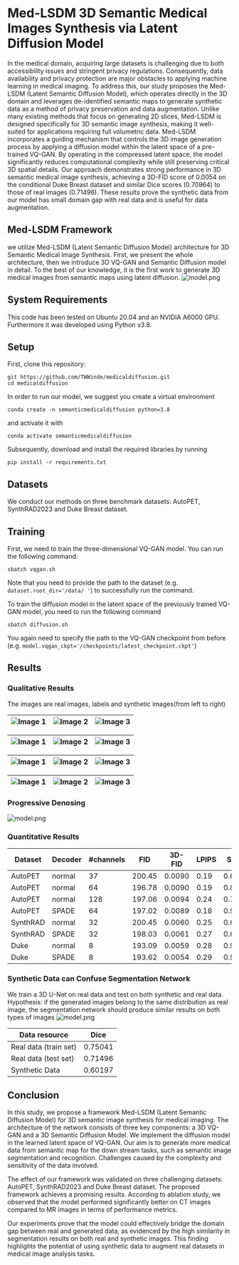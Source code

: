 # Med-LSDM 3D Semantic Medical Images Synthesis via Latent Diffusion Model

In the medical domain, acquiring large datasets is challenging due to both accessibility issues and stringent privacy regulations. Consequently, data availability and privacy protection are major obstacles to applying machine learning in medical imaging. To address this, our study proposes the Med-LSDM (Latent Semantic Diffusion Model), which operates directly in the 3D domain and leverages de-identified semantic maps to generate synthetic data as a method of privacy preservation and data augmentation. Unlike many existing methods that focus on generating 2D slices, Med-LSDM is designed specifically for 3D semantic image synthesis, making it well-suited for applications requiring full volumetric data. Med-LSDM incorporates a guiding mechanism that controls the 3D image generation process by applying a diffusion model within the latent space of a pre-trained VQ-GAN. By operating in the compressed latent space, the model significantly reduces computational complexity while still preserving critical 3D spatial details. Our approach demonstrates strong performance in 3D semantic medical image synthesis, achieving a 3D-FID score of 0.0054 on the conditional Duke Breast dataset and similar Dice scores (0.70964) to those of real images (0.71496). These results prove the synthetic data from our model has small domain gap with real data and is useful for data augmentation.

## Med-LSDM Framework
we utilize Med-LSDM (Latent Semantic Diffusion Model) architecture for 3D Semantic Medical Image Synthesis. First, we present the whole
architecture, then we introduce 3D VQ-GAN and Semantic Diffusion model in detail. To the
best of our knowledge, it is the first work to generate 3D medical images from semantic maps
using latent diffusion.
![model.png](assets//model.png)

## System Requirements
This code has been tested on Ubuntu 20.04 and an NVIDIA A6000 GPU. Furthermore it was developed using Python v3.8.

## Setup
First, clone this repository:
```
git https://github.com/TWWinde/medicaldiffusion.git
cd medicaldiffusion
```

In order to run our model, we suggest you create a virtual environment 
```
conda create -n semanticmedicaldiffusion python=3.8
``` 
and activate it with 
```
conda activate semanticmedicaldiffusion
```
Subsequently, download and install the required libraries by running 
```
pip install -r requirements.txt
```
## Datasets
We conduct our methods on three benchmark datasets: AutoPET, SynthRAD2023 and Duke Breast dataset.
## Training
First, we need to train the three-dimensional VQ-GAN model.  You can run the following command:

```
sbatch vqgan.sh
```
Note that you need to provide the path to the dataset (e.g. ```dataset.root_dir='/data/
'```) to successfully run the command.

To train the diffusion model in the latent space of the previously trained VQ-GAN model, you need to run the following command
```
sbatch diffusion.sh
```
You again need to specify the path to the VQ-GAN checkpoint from before (e.g. ```model.vqgan_ckpt='/checkpoints/latest_checkpoint.ckpt'```)

## Results

### Qualitative Results
The images are real images, labels and synthetic images(from left to right)

|![Image 1](assets/75_image.gif) <br/>|![Image 2]( assets/75_label.gif)|![Image 3](assets/75_sample.gif)|
|---|----------------------------------------------------------------------------------|----------------------------------------------------------------------------------|

| ![Image 1](assets/95_image.gif) <br/> | ![Image 2]( assets/95_label.gif) | ![Image 3](assets/95_sample.gif) |
|------------------------------------------------------------------------------------------|-------------------------------------------------------------------------------------|-------------------------------------------------------------------------------------|

| ![Image 1](assets/13_image.gif) <br/> | ![Image 2](assets/13_label.gif) | ![Image 3](assets/13_sample.gif) |
|------------------------------------------------------------------------------------------|-------------------------------------------------------------------------------------|-------------------------------------------------------------------------------------|

| ![Image 1](assets/1_image.gif) <br/> | ![Image 2]( assets/1_label.gif) | ![Image 3](assets/1_sample.gif) |
|-----------------------------------------------------------------------------------------|------------------------------------------------------------------------------------|------------------------------------------------------------------------------------|

### Progressive Denosing

![model.png](assets/prograssiv.png)

### Quantitative Results

| Dataset  | Decoder | #channels | FID   | 3D-FID | LPIPS | SSIM   | RMSE  | PSNR  |
|----------|---------|-----------|-------|--------|-------|--------|-------|-------|
| AutoPET  | normal  | 37        | 200.45| 0.0090 | 0.19  | 0.6307 | 0.13  | 17.75 |
| AutoPET  | normal  | 64        | 196.78| 0.0090 | 0.19  | 0.8374 | 0.13  | 17.75 |
| AutoPET  | normal  | 128       | 197.06| 0.0094 | 0.24  | 0.7090 | 0.41  | 7.74  |
| AutoPET  | SPADE   | 64        | 197.02| 0.0089 | 0.18  | 0.9969 | 0.16  | 15.93 |
| SynthRAD | normal  | 32        | 200.45| 0.0060 | 0.25  | 0.6307 | 0.32  | 9.91  |
| SynthRAD | SPADE   | 32        | 198.03| 0.0061 | 0.27  | 0.6147 | 0.36  | 8.89  |
| Duke     | normal  | 8         | 193.09| 0.0059 | 0.28  | 0.9390 | 0.20  | 14.95 |
| Duke     | SPADE   | 8         | 193.62| 0.0054 | 0.29  | 0.9271 | 0.21  | 14.87 |

### Synthetic Data can Confuse Segmentation Network
We train a 3D U-Net on real data and test on both synthetic and real data.
Hypothesis: if the generated images belong to the same distribution as real image, the segmentation network should produce similar results on both types of images
![model.png](assets/compare.png)

| Data resource         | Dice    |
|-----------------------|---------|
| Real data (train set) | 0.75041 |
| Real data (test set)  | 0.71496 | 
| Synthetic Data        | 0.60197 |



## Conclusion

In this study, we propose a framework Med-LSDM (Latent Semantic Diffusion Model) for 3D semantic image synthesis for medical imaging. The architecture of the network consists of three key components:  a 3D VQ-GAN and a 3D Semantic Diffusion Model. We implement the diffusion model in the learned latent space of VQ-GAN. Our aim is to generate more medical data from semantic map for the down stream tasks, such as semantic image segmentation and recognition. Challenges caused by the complexity and sensitivity of the data involved. 

The effect of our framework was validated on three challenging datasets: AutoPET, SynthRAD2023 and Duke Breast dataset. The proposed framework achieves a  promising results. According to ablation study, we observed that the model performed significantly better on CT images compared to MR images in terms of performance metrics.

Our experiments prove that the model could effectively bridge the domain gap between real and generated data, as evidenced by the high similarity in segmentation results on both real and synthetic images. This finding highlights the potential of using synthetic data to augment real datasets in medical image analysis tasks.